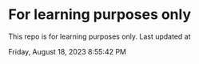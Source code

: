 # For learning purposes only
This repo is for learning purposes only.
Last updated at

Friday, August 18, 2023 8:55:42 PM

